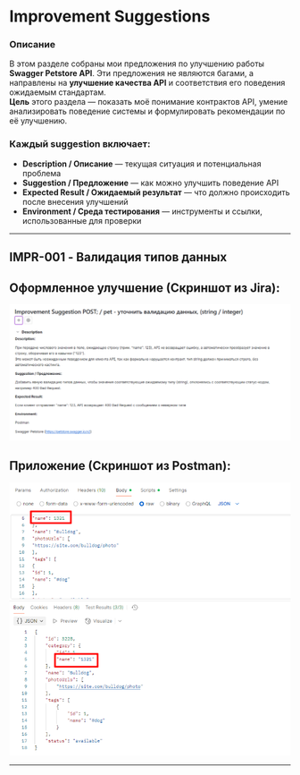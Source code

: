 # Improvement Suggestions

### Описание  

В этом разделе собраны мои предложения по улучшению работы **Swagger Petstore API**. 
Эти предложения не являются багами, а направлены на **улучшение качества API** и соответствия его поведения ожидаемым стандартам.  
**Цель** этого раздела — показать моё понимание контрактов API, умение анализировать поведение системы и формулировать рекомендации по её улучшению.


### Каждый suggestion включает:  
- **Description / Описание** — текущая ситуация и потенциальная проблема  
- **Suggestion / Предложение** — как можно улучшить поведение API  
- **Expected Result / Ожидаемый результат** — что должно происходить после внесения улучшений  
- **Environment / Среда тестирования** — инструменты и ссылки, использованные для проверки

---

## IMPR-001 - Валидация типов данных

## Оформленное улучшение (Скриншот из Jira):  

![IMPR-J](/improvement/1.png)

## Приложение (Скриншот из Postman):  

![Screen](/improvement/s1.png)

---


